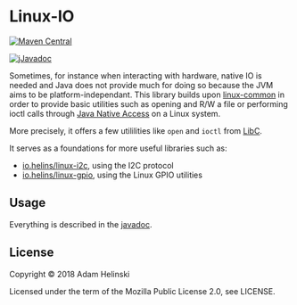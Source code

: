 # Linux-IO

[![Maven
Central](https://maven-badges.herokuapp.com/maven-central/io.helins/linux-io/badge.svg)](https://maven-badges.herokuapp.com/maven-central/io.helins/linux-io)

[![jJavadoc](https://javadoc.io/badge2/io.helins/linux-io/javadoc.svg)](https://javadoc.io/doc/io.helins/linux-io)

Sometimes, for instance when interacting with hardware, native IO is needed and
Java does not provide much for doing so because the JVM aims to be
platform-independant. This library builds upon
[linux-common](https://github.com/helins/linux-common.java) in order to provide
basic utilities such as opening and R/W a file or performing ioctl calls through
[Java Native Access](https://github.com/java-native-access/jna) on a Linux
system.

More precisely, it offers a few utililities like `open` and `ioctl` from [LibC](https://javadoc.io/doc/io.helins/linux-io/latest/io/helins/linux/io/LinuxIO.html).

It serves as a foundations for more useful libraries such as:

- [io.helins/linux-i2c](https://github.com/helins/linux-i2c.java), using the I2C protocol
- [io.helins/linux-gpio](https://github.com/helins/linux-gpio.java), using the Linux GPIO utilities

## Usage

Everything is described in the [javadoc](https://javadoc.io/doc/io.helins/linux-io).


## License

Copyright © 2018 Adam Helinski

Licensed under the term of the Mozilla Public License 2.0, see LICENSE.
